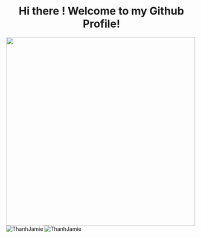 <p>
  <h1 align="center"><b>Hi there ! Welcome to my Github Profile!</b></h1>
</p>
<img src="https://cdn.dribbble.com/users/46123/screenshots/6135335/media/d62020ae4772443ce5fc39f2b022b40c.gif" width="500" />

<img src="https://github-readme-stats.vercel.app/api?username=ThanhJamie&show_icons=true&theme=radical" alt="ThanhJamie"/>
<img src="https://github-readme-stats.anuraghazra1.vercel.app/api/top-langs/?username=ThanhJamie&layout=compact&theme=radical&langs_count=10" alt="ThanhJamie"/>
